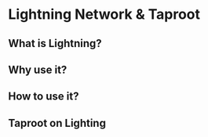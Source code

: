 # Lightning Network & Taproot 

## What is Lightning?

## Why use it?

## How to use it?

## Taproot on Lighting 